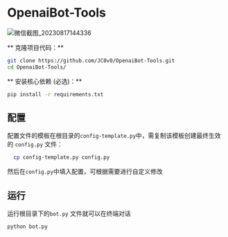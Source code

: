 # OpenaiBot-Tools
![微信截图_20230817144336](https://github.com/JC0v0/OpenaiBot-Tools/assets/108552928/2ef3b6d2-1f35-4410-bfea-172293aa0162)


** 克隆项目代码：**

```bash
git clone https://github.com/JC0v0/OpenaiBot-Tools.git
cd OpenaiBot-Tools/
```

** 安装核心依赖 (必选)：**
```bash
pip install -r requirements.txt
```
## 配置

配置文件的模板在根目录的`config-template.py`中，需复制该模板创建最终生效的 `config.py` 文件：

```bash
  cp config-template.py config.py
```

然后在`config.py`中填入配置，可根据需要进行自定义修改

## 运行
运行根目录下的`bot.py` 文件就可以在终端对话
```bash
python bot.py
```
